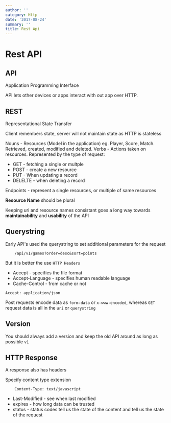 ```yaml
---
author: ''
category: Http
date: '2017-08-24'
summary: ''
title: Rest Api
---
```

# Rest API

## API

Application Programming Interface

API lets other devices or apps interact with out app over HTTP.

## REST

Representational State Transfer

Client remembers state, server will not maintain state as HTTP is stateless

Nouns - Resources (Model in the application) eg. Player, Score, Match. Retrieved, created, modified and deleted. 
Verbs - Actions taken on resources. Represented by the type of request:

* GET - fetching a single or multple
* POST - create a new resource
* PUT - When updating a record
* DELELTE - when deleting a record

Endpoints - represent a single resources, or multiple of same resources

**Resource Name** should be plural

Keeping uri and resource names consistant goes a long way towards **maintainability** and **usability** of the API

## Querystring

Early API's used the querystring to set additional parameters for the request

        /api/v1/games?order=desc&sort=points

But it is better the use `HTTP Headers`

* Accept - specifies the file format
* Accept-Language - specifies human readable language
* Cache-Control - from cache or not

`Accept: application/json`

Post requests encode data as `form-data` or `x-www-encoded`, whereas `GET` request data is all in the `uri` or `querystring`

## Version

You should always add a version and keep the old API around as long as possible
`v1`

## HTTP Response

A response also has headers

Specify content type extension

        Content-Type: text/javascript

* Last-Modified - see when last modified
* expires - how long data can be trusted
* status - status codes tell us the state of the content and tell us the state of the request

